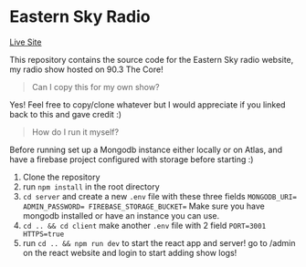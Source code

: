 # Eastern Sky Radio

[Live Site](https://easternskyradio.xyz)

This repository contains the source code for the Eastern Sky radio website, my radio show hosted on 90.3 The Core!

> Can I copy this for my own show? 

Yes! Feel free to copy/clone whatever but I would appreciate if you linked back to this and gave credit :)

>How do I run it myself?

Before running set up a Mongodb instance either locally or on Atlas, and have a firebase project configured with storage before starting :)
 1. Clone the repository 
 2. run `npm install` in the root directory
 3. `cd server` and create a new `.env` file with these three fields `MONGODB_URI=
ADMIN_PASSWORD= FIREBASE_STORAGE_BUCKET=` Make sure you have mongodb installed or have an instance you can use. 
4. `cd .. && cd client` make another `.env` file with 2 field `PORT=3001
HTTPS=true`
5. run `cd .. && npm run dev` to start the react app and server! go to /admin on the react website and login to start adding show logs!

